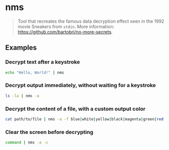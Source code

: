# nms

> Tool that recreates the famous data decryption effect seen in the 1992 movie Sneakers from `stdin`. More information: <https://github.com/bartobri/no-more-secrets>.

## Examples

### Decrypt text after a keystroke

```bash
echo "Hello, World!" | nms
```

### Decrypt output immediately, without waiting for a keystroke

```bash
ls -la | nms -a
```

### Decrypt the content of a file, with a custom output color

```bash
cat path/to/file | nms -a -f blue|white|yellow|black|magenta|green|red
```

### Clear the screen before decrypting

```bash
command | nms -a -c
```
